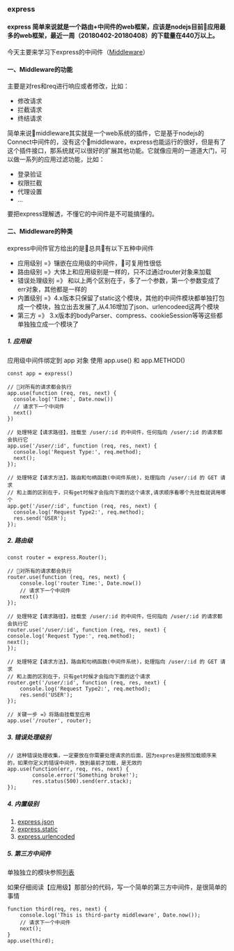 ### express

#### express 简单来说就是一个路由+中间件的web框架，应该是nodejs目前应用最多的web框架，最近一周（20180402-20180408）的下载量在440万以上。

今天主要来学习下express的中间件（[Middleware](http://expressjs.com/en/guide/using-middleware.html)）

#### 一、Middleware的功能
主要是对res和req进行响应或者修改，比如：
- 修改请求
- 拦截请求
- 终结请求

简单来说middleware其实就是一个web系统的插件，它是基于nodejs的Connect中间件的，没有这个middleware，express也能运行的很好，但是有了这个插件接口，那系统就可以很好的扩展其他功能。它就像应用的一道道大门，可以做一系列的应用过滤功能，比如：
- 登录验证
- 权限拦截
- 代理设置
- ...

要把express理解透，不懂它的中间件是不可能搞懂的。

#### 二、Middleware的种类
express中间件官方给出的是总共有以下五种中间件
- 应用级别 =》镶嵌在应用级的中间件，可复用性很低
- 路由级别 =》大体上和应用级别是一样的，只不过通过router对象来加载
- 错误处理级别 =》 和以上两个区别在于，多了一个参数，第一个参数变成了err对象，其他都是一样的
- 内置级别 =》4.x版本只保留了static这个模块，其他的中间件模块都单独打包成一个模块，独立出去发展了,从4.16增加了json、urlencodeed这两个模块
- 第三方 =》 3.x版本的bodyParser、compress、cookieSession等等这些都单独独立成一个模块了
##### 1. 应用级
应用级中间件绑定到 app 对象 使用 app.use() 和 app.METHOD()
```
const app = express()

// 对所有的请求都会执行
app.use(function (req, res, next) {
  console.log('Time:', Date.now())
  // 请求下一个中间件
  next() 
})

// 处理特定【请求路径】，挂载至 /user/:id 的中间件，任何指向 /user/:id 的请求都会执行它
app.use('/user/:id', function (req, res, next) {
  console.log('Request Type:', req.method);
  next();
});

// 处理特定【请求方法】，路由和句柄函数(中间件系统)，处理指向 /user/:id 的 GET 请求
// 和上面的区别在于，只有get时候才会指向下面的这个请求,请求顺序看哪个先挂载就调用哪个
app.get('/user/:id', function (req, res, next) {
  console.log('Request Type2:', req.method);
  res.send('USER');
});
```

##### 2. 路由级

```
const router = express.Router();

// 对所有的请求都会执行
router.use(function (req, res, next) {
    console.log('router Time:', Date.now())
    // 请求下一个中间件
    next() 
});
  
// 处理特定【请求路径】，挂载至 /user/:id 的中间件，任何指向 /user/:id 的请求都会执行它
router.use('/user/:id', function (req, res, next) {
console.log('Request Type:', req.method);
next();
});
  
// 处理特定【请求方法】，路由和句柄函数(中间件系统)，处理指向 /user/:id 的 GET 请求
// 和上面的区别在于，只有get时候才会指向下面的这个请求
router.get('/user/:id', function (req, res, next) {
    console.log('Request Type2:', req.method);
    res.send('USER');
});

// 关键一步 =》将路由挂载至应用
app.use('/router', router);

```

##### 3. 错误处理级别
```
// 这种错误处理收集，一定要放在你需要处理请求的后面，因为expres是按照加载顺序来的，如果你定义的错误中间件，放到最前才加载，是无效的
app.use(function(err, req, res, next) {
		console.error('Something broke!');
		res.status(500).send(err.stack);
});
```

##### 4. 内置级别

1. [express.json](http://expressjs.com/en/4x/api.html#express.json)
2. [express.static](http://expressjs.com/en/4x/api.html#express.static)
3. [express.urlencoded](http://expressjs.com/en/4x/api.html#express.urlencoded)

##### 5. 第三方中间件
单独独立的模块参照[列表](https://github.com/senchalabs/connect#middleware)

如果仔细阅读【应用级】那部分的代码，写一个简单的第三方中间件，是很简单的事情
```
function third(req, res, next) {
    console.log('This is third-party middleware', Date.now());
    // 请求下一个中间件
    next();
}
app.use(third);

```

